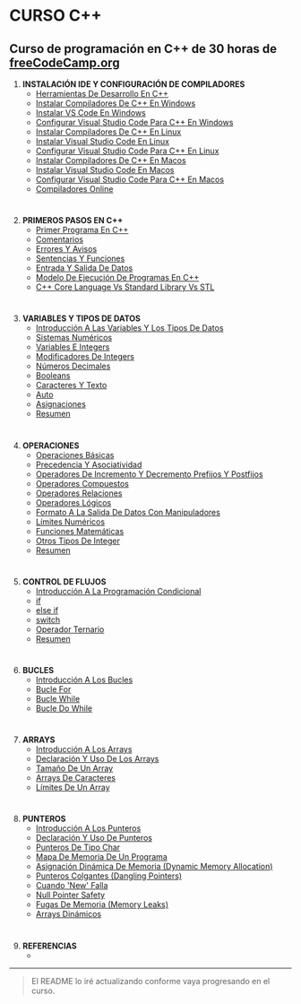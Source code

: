 # CURSO C++
## Curso de programación en C++ de 30 horas de [freeCodeCamp.org](https://www.freecodecamp.org/)

1. **INSTALACIÓN IDE Y CONFIGURACIÓN DE COMPILADORES**
    - [Herramientas De Desarrollo En C++](https://youtu.be/8jLOx1hD3_o?t=272)
    - [Instalar Compiladores De C++ En Windows](https://youtu.be/8jLOx1hD3_o?t=666)
    - [Instalar VS Code En Windows](https://youtu.be/8jLOx1hD3_o?t=1467)
    - [Configurar Visual Studio Code Para C++ En Windows](https://youtu.be/8jLOx1hD3_o?t=1680)
    - [Instalar Compiladores De C++ En Linux](https://youtu.be/8jLOx1hD3_o?t=3447)
    - [Instalar Visual Studio Code En Linux](https://youtu.be/8jLOx1hD3_o?t=3842)
    - [Configurar Visual Studio Code Para C++ En Linux](https://youtu.be/8jLOx1hD3_o?t=4060)
    - [Instalar Compiladores De C++ En Macos](https://youtu.be/8jLOx1hD3_o?t=4965)
    - [Instalar Visual Studio Code En Macos](https://youtu.be/8jLOx1hD3_o?t=5287)
    - [Configurar Visual Studio Code Para C++ En Macos](https://youtu.be/8jLOx1hD3_o?t=5416)
    - [Compiladores Online](https://youtu.be/8jLOx1hD3_o?t=5737)
#
2. **PRIMEROS PASOS EN C++**
    - [Primer Programa En C++](https://youtu.be/8jLOx1hD3_o?t=6181)
    - [Comentarios](https://youtu.be/8jLOx1hD3_o?t=6956)
    - [Errores Y Avisos](https://youtu.be/8jLOx1hD3_o?t=7316)
    - [Sentencias Y Funciones](https://youtu.be/8jLOx1hD3_o?t=7992)
    - [Entrada Y Salida De Datos](https://youtu.be/8jLOx1hD3_o?t=9094)
    - [Modelo De Ejecución De Programas En C++](https://youtu.be/8jLOx1hD3_o?t=10197)
    - [C++ Core Language Vs Standard Library Vs STL](https://youtu.be/8jLOx1hD3_o?t=10602)
#
3. **VARIABLES Y TIPOS DE DATOS**
    - [Introducción A Las Variables Y Los Tipos De Datos](https://youtu.be/8jLOx1hD3_o?t=10847)
    - [Sistemas Numéricos](https://youtu.be/8jLOx1hD3_o?t=11105)
    - [Variables E Integers](https://youtu.be/8jLOx1hD3_o?t=12112)
    - [Modificadores De Integers](https://youtu.be/8jLOx1hD3_o?t=13244)
    - [Números Decimales](https://youtu.be/8jLOx1hD3_o?t=14040)
    - [Booleans](https://youtu.be/8jLOx1hD3_o?t=15399)
    - [Caracteres Y Texto](https://youtu.be/8jLOx1hD3_o?t=15889)
    - [Auto](https://youtu.be/8jLOx1hD3_o?t=16326)
    - [Asignaciones](https://youtu.be/8jLOx1hD3_o?t=16686)
    - [Resumen](https://youtu.be/8jLOx1hD3_o?t=17142)
#
4. **OPERACIONES**
    - [Operaciones Básicas](https://youtu.be/8jLOx1hD3_o?t=17251)
    - [Precedencia Y Asociatividad](https://youtu.be/8jLOx1hD3_o?t=17881)
    - [Operadores De Incremento Y Decremento Prefijos Y Postfijos](https://youtu.be/8jLOx1hD3_o?t=18726)
    - [Operadores Compuestos](https://youtu.be/8jLOx1hD3_o?t=19402)
    - [Operadores Relaciones](https://youtu.be/8jLOx1hD3_o?t=19903)
    - [Operadores Lógicos](https://youtu.be/8jLOx1hD3_o?t=20451)
    - [Formato A La Salida De Datos Con Manipuladores](https://youtu.be/8jLOx1hD3_o?t=21369)
    - [Límites Numéricos](https://youtu.be/8jLOx1hD3_o?t=23606)
    - [Funciones Matemáticas](https://youtu.be/8jLOx1hD3_o?t=24071)
    - [Otros Tipos De Integer](https://youtu.be/8jLOx1hD3_o?t=24864)
    - [Resumen](https://youtu.be/8jLOx1hD3_o?t=25181)
#
5. **CONTROL DE FLUJOS**
    - [Introducción A La Programación Condicional](https://youtu.be/8jLOx1hD3_o?t=25319)
    - [if](https://youtu.be/8jLOx1hD3_o?t=25410)
    - [else if](https://youtu.be/8jLOx1hD3_o?t=26449)
    - [switch](https://youtu.be/8jLOx1hD3_o?t=26926)
    - [Operador Ternario](https://youtu.be/8jLOx1hD3_o?t=27765)
    - [Resumen](https://youtu.be/8jLOx1hD3_o?t=28340)
#
6. **BUCLES**
    - [Introducción A Los Bucles](https://youtu.be/8jLOx1hD3_o?t=28429)
    - [Bucle For](https://youtu.be/8jLOx1hD3_o?t=28520)
    - [Bucle While](https://youtu.be/8jLOx1hD3_o?t=30321)
    - [Bucle Do While](https://youtu.be/8jLOx1hD3_o?t=31014)
#
7. **ARRAYS**
    - [Introducción A Los Arrays](https://youtu.be/8jLOx1hD3_o?t=31628)
    - [Declaración Y Uso De Los Arrays](https://youtu.be/8jLOx1hD3_o?t=31725)
    - [Tamaño De Un Array](https://youtu.be/8jLOx1hD3_o?t=33353)
    - [Arrays De Caracteres](https://youtu.be/8jLOx1hD3_o?t=34004)
    - [Límites De Un Array](https://youtu.be/8jLOx1hD3_o?t=35206)
#
8. **PUNTEROS**
    - [Introducción A Los Punteros](https://youtu.be/8jLOx1hD3_o?t=35604s)
    - [Declaración Y Uso De Punteros](https://youtu.be/8jLOx1hD3_o?t=35764s)
    - [Punteros De Tipo Char](https://youtu.be/8jLOx1hD3_o?t=36889s)
    - [Mapa De Memoria De Un Programa](https://youtu.be/8jLOx1hD3_o?t=37647s)
    - [Asignación Dinámica De Memoria (Dynamic Memory Allocation)](https://youtu.be/8jLOx1hD3_o?t=38191s)
    - [Punteros Colgantes (Dangling Pointers)](https://youtu.be/8jLOx1hD3_o?t=39945s)
    - [Cuando 'New' Falla](https://youtu.be/8jLOx1hD3_o?t=41055s)
    - [Null Pointer Safety](https://youtu.be/8jLOx1hD3_o?t=41881s)
    - [Fugas De Memoria (Memory Leaks)](https://youtu.be/8jLOx1hD3_o?t=42318s)
    - [Arrays Dinámicos](https://youtu.be/8jLOx1hD3_o?t=42945s)
#
9. **REFERENCIAS**
    - []()
<!-- Seguir actualizando el README -->

---
> El README lo iré actualizando conforme vaya progresando en el curso.
